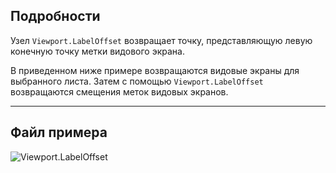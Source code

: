 ## Подробности
Узел `Viewport.LabelOffset` возвращает точку, представляющую левую конечную точку метки видового экрана.

В приведенном ниже примере возвращаются видовые экраны для выбранного листа. Затем с помощью `Viewport.LabelOffset` возвращаются смещения меток видовых экранов.
___
## Файл примера

![Viewport.LabelOffset](./Revit.Elements.Viewport.LabelOffset_img.jpg)
